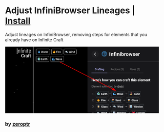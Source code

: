 # Adjust InfiniBrowser Lineages | [Install](https://raw.githubusercontent.com/InfiniteCraftCommunity/userscripts/master/userscripts/zeroptr/AdjustInfiniBrowserLineages/index.user.js)

Adjust lineages on InfiniBrowser, removing steps for elements that you already have on Infinite Craft

![Thumbnail](thumbnail.png)

### by [zeroptr](https://github.com/zptr1)
